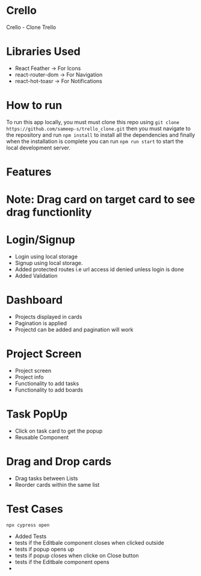 # Crello
Crello - Clone Trello

# Libraries Used
<ul>
<li>React Feather -> For Icons</li>
<li>react-router-dom -> For Navigation</li>
<li>react-hot-toasr -> For Notifications</li>
</ul>

# How to run
To run this app locally, you must must clone this repo using ```git clone https://github.com/sameep-s/trello_clone.git``` then you must navigate to the repository and run ```npm install``` to install all the dependencies and finally when the installation is complete you can run ```npm run start``` to start the local development server.

# Features

# Note: Drag card on target card to see drag functionlity

# Login/Signup
<ul>
<li>Login using local storage</li>
<li>Signup using local storage.</li>
<li>Added protected routes i.e url access id denied unless login is done</li>
<li>Added Validation</li>
</ul>

# Dashboard
<ul>
<li>Projects displayed in cards</li>
<li>Pagination is applied</li>
<li>Projectd can be added and pagination will work</li>
</ul>

# Project Screen
<ul>
<li>Project screen</li>
<li>Project info</li>
<li>Functionality to add tasks</li>
<li>Functionality to add boards</li>
</ul>

# Task PopUp
<ul>
<li>Click on task card to get the popup </li>
<li>Reusable Component</li>
</ul>

# Drag and Drop cards
<ul>
<li>Drag tasks between Lists</li>
<li>Reorder cards within the same list</li>
</ul>

# Test Cases
```npx cypress open```
<ul>
<li>Added Tests</li>
<li>tests if the Editbale component closes when clicked outside</li>
<li>tests if popup opens up</li>
<li>tests if popup closes when clicke on Close button</li>
<li>tests if the Editbale component opens</li>
<li></li>
</ul>
